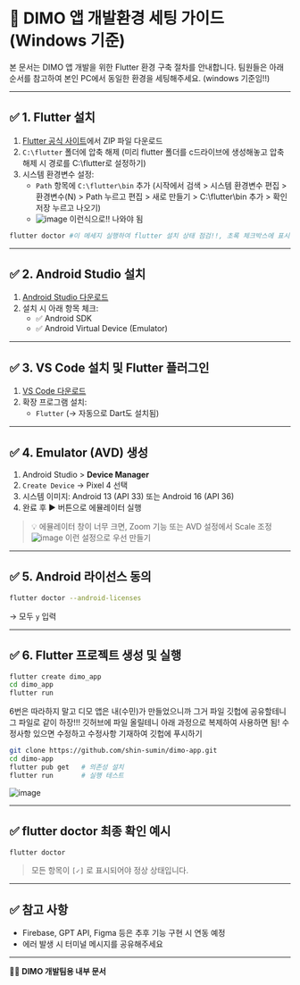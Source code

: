 # 🚀 DIMO 앱 개발환경 세팅 가이드 (Windows 기준)

본 문서는 DIMO 앱 개발을 위한 Flutter 환경 구축 절차를 안내합니다. 팀원들은 아래 순서를 참고하여 본인 PC에서 동일한 환경을 세팅해주세요. (windows 기준임!!)

---

## ✅ 1. Flutter 설치

1. [Flutter 공식 사이트](https://flutter.dev/docs/get-started/install/windows)에서 ZIP 파일 다운로드
2. `C:\flutter` 폴더에 압축 해제 (미리 flutter 폴더를 c드라이브에 생성해놓고 압축 해제 시 경로를 C:\flutter로 설정하기)
3. 시스템 환경변수 설정:
   - `Path` 항목에 `C:\flutter\bin` 추가 (시작에서 검색 > 시스템 환경변수 편집 > 환경변수(N) > Path 누르고 편집 > 새로 만들기 > C:\flutter\bin 추가 > 확인 저장 누르고 나오기)
   - ![image](https://github.com/user-attachments/assets/6513413d-d9ec-4493-8c80-de13711cfb81) 이런식으로!! 나와야 됨


```bash
flutter doctor #이 메세지 실행하여 flutter 설치 상태 점검!!, 초록 체크박스에 표시 안되어있으면 오류나 문제 있는 것
```

---

## ✅ 2. Android Studio 설치

1. [Android Studio 다운로드](https://developer.android.com/studio)
2. 설치 시 아래 항목 체크:
   - ✅ Android SDK
   - ✅ Android Virtual Device (Emulator)

---

## ✅ 3. VS Code 설치 및 Flutter 플러그인

1. [VS Code 다운로드](https://code.visualstudio.com/)
2. 확장 프로그램 설치:
   - `Flutter` (→ 자동으로 Dart도 설치됨)

---

## ✅ 4. Emulator (AVD) 생성

1. Android Studio > **Device Manager**
2. `Create Device` → Pixel 4 선택
3. 시스템 이미지: Android 13 (API 33) 또는 Android 16 (API 36)
4. 완료 후 ▶️ 버튼으로 에뮬레이터 실행

> 💡 에뮬레이터 창이 너무 크면, Zoom 기능 또는 AVD 설정에서 Scale 조정
![image](https://github.com/user-attachments/assets/1a92d915-dab4-4118-8a43-f4273437d21d) 이런 설정으로 우선 만들기 

---

## ✅ 5. Android 라이선스 동의

```bash
flutter doctor --android-licenses
```
→ 모두 `y` 입력

---

## ✅ 6. Flutter 프로젝트 생성 및 실행

```bash
flutter create dimo_app
cd dimo_app
flutter run
```
6번은 따라하지 말고 디모 앱은 내(수민)가 만들었으니까 그거 파일 깃헙에 공유할테니 그 파일로 같이 하장!!! 
깃허브에 파일 올릴테니 아래 과정으로 복제하여 사용하면 됨! 수정사항 있으면 수정하고 수정사항 기재하여 깃헙에 푸시하기

```bash
git clone https://github.com/shin-sumin/dimo-app.git
cd dimo-app
flutter pub get   # 의존성 설치
flutter run       # 실행 테스트

```
![image](https://github.com/user-attachments/assets/962ef31b-2848-4d5f-870a-7f5e306f5790)


---

## ✅ flutter doctor 최종 확인 예시

```bash
flutter doctor
```
> 모든 항목이 `[✓]` 로 표시되어야 정상 상태입니다.

---

## ✅ 참고 사항

- Firebase, GPT API, Figma 등은 추후 기능 구현 시 연동 예정
- 에러 발생 시 터미널 메시지를 공유해주세요

---

🧑‍💻 **DIMO 개발팀용 내부 문서**
